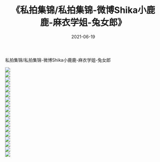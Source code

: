 ﻿---
layout: post
title:  《私拍集锦/私拍集锦-微博Shika小鹿鹿-麻衣学姐-兔女郎》
date:   2021-06-19
img: http://pic.660000.xyz/1:/网络美图/2021/私拍集锦/私拍集锦-微博Shika小鹿鹿-麻衣学姐-兔女郎/000.jpg
categories: [美女, 清纯, 唯美]
---

私拍集锦/私拍集锦-微博Shika小鹿鹿-麻衣学姐-兔女郎

 ![](http://pic.660000.xyz/1:/网络美图/2021/私拍集锦/私拍集锦-微博Shika小鹿鹿-麻衣学姐-兔女郎/001.jpg) <br>![](http://pic.660000.xyz/1:/网络美图/2021/私拍集锦/私拍集锦-微博Shika小鹿鹿-麻衣学姐-兔女郎/002.jpg) <br>![](http://pic.660000.xyz/1:/网络美图/2021/私拍集锦/私拍集锦-微博Shika小鹿鹿-麻衣学姐-兔女郎/003.jpg) <br>![](http://pic.660000.xyz/1:/网络美图/2021/私拍集锦/私拍集锦-微博Shika小鹿鹿-麻衣学姐-兔女郎/004.jpg) <br>![](http://pic.660000.xyz/1:/网络美图/2021/私拍集锦/私拍集锦-微博Shika小鹿鹿-麻衣学姐-兔女郎/005.jpg) <br>![](http://pic.660000.xyz/1:/网络美图/2021/私拍集锦/私拍集锦-微博Shika小鹿鹿-麻衣学姐-兔女郎/006.jpg) <br>![](http://pic.660000.xyz/1:/网络美图/2021/私拍集锦/私拍集锦-微博Shika小鹿鹿-麻衣学姐-兔女郎/007.jpg) <br>![](http://pic.660000.xyz/1:/网络美图/2021/私拍集锦/私拍集锦-微博Shika小鹿鹿-麻衣学姐-兔女郎/008.jpg) <br>![](http://pic.660000.xyz/1:/网络美图/2021/私拍集锦/私拍集锦-微博Shika小鹿鹿-麻衣学姐-兔女郎/009.jpg) <br>![](http://pic.660000.xyz/1:/网络美图/2021/私拍集锦/私拍集锦-微博Shika小鹿鹿-麻衣学姐-兔女郎/010.jpg) <br>![](http://pic.660000.xyz/1:/网络美图/2021/私拍集锦/私拍集锦-微博Shika小鹿鹿-麻衣学姐-兔女郎/011.jpg) <br>![](http://pic.660000.xyz/1:/网络美图/2021/私拍集锦/私拍集锦-微博Shika小鹿鹿-麻衣学姐-兔女郎/012.jpg) <br>![](http://pic.660000.xyz/1:/网络美图/2021/私拍集锦/私拍集锦-微博Shika小鹿鹿-麻衣学姐-兔女郎/013.jpg) <br>![](http://pic.660000.xyz/1:/网络美图/2021/私拍集锦/私拍集锦-微博Shika小鹿鹿-麻衣学姐-兔女郎/014.jpg) <br>![](http://pic.660000.xyz/1:/网络美图/2021/私拍集锦/私拍集锦-微博Shika小鹿鹿-麻衣学姐-兔女郎/015.jpg) <br>![](http://pic.660000.xyz/1:/网络美图/2021/私拍集锦/私拍集锦-微博Shika小鹿鹿-麻衣学姐-兔女郎/016.jpg) <br>![](http://pic.660000.xyz/1:/网络美图/2021/私拍集锦/私拍集锦-微博Shika小鹿鹿-麻衣学姐-兔女郎/017.jpg) <br>![](http://pic.660000.xyz/1:/网络美图/2021/私拍集锦/私拍集锦-微博Shika小鹿鹿-麻衣学姐-兔女郎/018.jpg) <br>